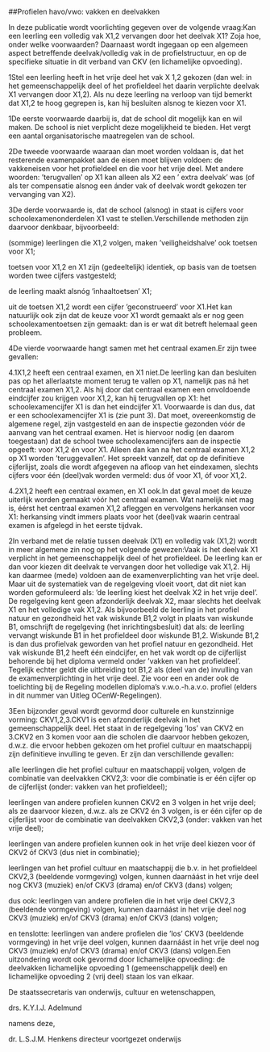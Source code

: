 <meta http-equiv='Content-Type' content='text/html; charset=utf-8' />

##Profielen havo/vwo: vakken en deelvakken

In deze publicatie wordt voorlichting gegeven over de volgende vraag:Kan een leerling een volledig vak X1,2 vervangen door het deelvak X1? Zoja hoe, onder welke voorwaarden? Daarnaast wordt ingegaan op een algemeen aspect betreffende deelvak/volledig vak in de profielstructuur, en op de specifieke situatie in dit verband van CKV (en lichamelijke opvoeding).

1Stel een leerling heeft in het vrije deel het vak X 1,2 gekozen (dan wel: in het gemeenschappelijk deel of het profieldeel het daarin verplichte deelvak X1 vervangen door X1,2). Als nu deze leerling na verloop van tijd bemerkt dat X1,2 te hoog gegrepen is, kan hij besluiten alsnog te kiezen voor X1.

1De eerste voorwaarde daarbij is, dat de school dit mogelijk kan en wil maken. De school is niet verplicht deze mogelijkheid te bieden. Het vergt een aantal organisatorische maatregelen van de school.

2De tweede voorwaarde waaraan dan moet worden voldaan is, dat het resterende examenpakket aan de eisen moet blijven voldoen: de vakkeneisen voor het profieldeel en die voor het vrije deel. Met andere woorden: ’terugvallen’ op X1 kan alleen als X2 een ’ extra deelvak’ was (of als ter compensatie alsnog een ánder vak of deelvak wordt gekozen ter vervanging van X2).

3De derde voorwaarde is, dat de school (alsnog) in staat is cijfers voor schoolexamenonderdelen X1 vast te stellen.Verschillende methoden zijn daarvoor denkbaar, bijvoorbeeld:

(sommige) leerlingen die X1,2 volgen, maken ’veiligheidshalve’ ook toetsen voor X1;

toetsen voor X1,2 en X1 zijn (gedeeltelijk) identiek, op basis van de toetsen worden twee cijfers vastgesteld;

de leerling maakt alsnóg ’inhaaltoetsen’ X1;

uit de toetsen X1,2 wordt een cijfer ’geconstrueerd’ voor X1.Het kan natuurlijk ook zijn dat de keuze voor X1 wordt gemaakt als er nog geen schoolexamentoetsen zijn gemaakt: dan is er wat dit betreft helemaal geen probleem.

4De vierde voorwaarde hangt samen met het centraal examen.Er zijn twee gevallen:

4.1X1,2 heeft een centraal examen, en X1 niet.De leerling kan dan besluiten pas op het allerlaatste moment terug te vallen op X1, namelijk pas ná het centraal examen X1,2. Als hij door dat centraal examen een onvoldoende eindcijfer zou krijgen voor X1,2, kan hij terugvallen op X1: het schoolexamencijfer X1 is dan het eindcijfer X1. Voorwaarde is dan dus, dat er een schoolexamencijfer X1 is (zie punt 3). Dat moet, overeenkomstig de algemene regel, zijn vastgesteld en aan de inspectie gezonden vóór de aanvang van het centraal examen. Het is hiervoor nodig (en daarom toegestaan) dat de school twee schoolexamencijfers aan de inspectie opgeeft: voor X1,2 én voor X1. Alleen dan kan na het centraal examen X1,2 op X1 worden ’teruggevallen’. Het spreekt vanzelf, dat op de definitieve cijferlijst, zoals die wordt afgegeven na afloop van het eindexamen, slechts cijfers voor één (deel)vak worden vermeld: dus óf voor X1, óf voor X1,2.

4.2X1,2 heeft een centraal examen, en X1 ook.In dat geval moet de keuze uiterlijk worden gemaakt vóór het centraal examen. Wat namelijk niet mag is, éérst het centraal examen X1,2 afleggen en vervolgens herkansen voor X1: herkansing vindt immers plaats voor het (deel)vak waarin centraal examen is afgelegd in het eerste tijdvak.

2In verband met de relatie tussen deelvak (X1) en volledig vak (X1,2) wordt in meer algemene zin nog op het volgende gewezen:Vaak is het deelvak X1 verplicht in het gemeenschappelijk deel of het profieldeel. De leerling kan er dan voor kiezen dit deelvak te vervangen door het volledige vak X1,2. Hij kan daarmee (mede) voldoen aan de examenverplichting van het vrije deel. Maar uit de systematiek van de regelgeving vloeit voort, dat dit niet kan worden geformuleerd als: ’de leerling kiest het deelvak X2 in het vrije deel’. De regelgeving kent geen afzonderlijk deelvak X2, maar slechts het deelvak X1 en het volledige vak X1,2. Als bijvoorbeeld de leerling in het profiel natuur en gezondheid het vak wiskunde B1,2 volgt in plaats van wiskunde B1, omschrijft de regelgeving (het inrichtingsbesluit) dat als: de leerling vervangt wiskunde B1 in het profieldeel door wiskunde B1,2. Wiskunde B1,2 is dan dus profielvak geworden van het profiel natuur en gezondheid. Het vak wiskunde B1,2 heeft één eindcijfer, en het vak wordt op de cijferlijst behorende bij het diploma vermeld onder ’vakken van het profieldeel’. Tegelijk echter geldt die uitbreiding tot B1,2 als (deel van de) invulling van de examenverplichting in het vrije deel. Zie voor een en ander ook de toelichting bij de Regeling modellen diploma’s v.w.o.-h.a.v.o. profiel (elders in dit nummer van Uitleg OCenW-Regelingen).

3Een bijzonder geval wordt gevormd door culturele en kunstzinnige vorming: CKV1,2,3.CKV1 is een afzonderlijk deelvak in het gemeenschappelijk deel. Het staat in de regelgeving ’los’ van CKV2 en 3.CKV2 en 3 komen voor aan die scholen die daarvoor hebben gekozen, d.w.z. die ervoor hebben gekozen om het profiel cultuur en maatschappij zijn definitieve invulling te geven. Er zijn dan verschillende gevallen:

alle leerlingen die het profiel cultuur en maatschappij volgen, volgen de combinatie van deelvakken CKV2,3: voor die combinatie is er één cijfer op de cijferlijst (onder: vakken van het profieldeel);

leerlingen van andere profielen kunnen CKV2 en 3 volgen in het vrije deel; als ze daarvoor kiezen, d.w.z. als ze CKV2 én 3 volgen, is er één cijfer op de cijferlijst voor de combinatie van deelvakken CKV2,3 (onder: vakken van het vrije deel);

leerlingen van andere profielen kunnen ook in het vrije deel kiezen voor óf CKV2 óf CKV3 (dus niet in combinatie);

leerlingen van het profiel cultuur en maatschappij die b.v. in het profieldeel CKV2,3 (beeldende vormgeving) volgen, kunnen daarnáást in het vrije deel nog CKV3 (muziek) en/of CKV3 (drama) en/of CKV3 (dans) volgen;

dus ook: leerlingen van andere profielen die in het vrije deel CKV2,3 (beeldende vormgeving) volgen, kunnen daarnáást in het vrije deel nog CKV3 (muziek) en/of CKV3 (drama) en/of CKV3 (dans) volgen;

en tenslotte: leerlingen van andere profielen die ’los’ CKV3 (beeldende vormgeving) in het vrije deel volgen, kunnen daarnáást in het vrije deel nog CKV3 (muziek) en/of CKV3 (drama) en/of CKV3 (dans) volgen.Een uitzondering wordt ook gevormd door lichamelijke opvoeding: de deelvakken lichamelijke opvoeding 1 (gemeenschappelijk deel) en lichamelijke opvoeding 2 (vrij deel) staan los van elkaar. 

De 
staatssecretaris van onderwijs, cultuur en wetenschappen, 

drs. K.Y.I.J. Adelmund 

namens deze,

dr. L.S.J.M. Henkens 
directeur voortgezet onderwijs 

